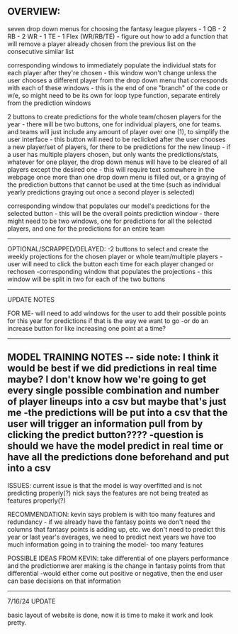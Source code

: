OVERVIEW:
---------------------
seven drop down menus for choosing the fantasy league players
    - 1 QB
    - 2 RB
    - 2 WR
    - 1 TE
    - 1 Flex (WR/RB/TE)
    - figure out how to add a function that will remove a player already chosen from the previous list on the consecutive similar list

corresponding windows to immediately populate the individual stats for each player after they're chosen
    - this window won't change unless the user chooses a different player from the drop down menu that corresponds with each of these windows
    - this is the end of one "branch" of the code or w/e, so might need to be its own for loop type function, separate entirely from the prediction windows

2 buttons to create predictions for the whole team/chosen players for the year
    - there will be two buttons, one for individual players, one for teams. and teams will just include any amount of player over one (1), to simplify the user interface
    - this button will need to be reclicked after the user chooses a new player/set of players, for there to be predictions for the new lineup
    - if a user has multiple players chosen, but only wants the predictions/stats, whatever for one player, the drop down   menus will have to be cleared of all players except the desired one
        - this will require text somewhere in the webpage once more than one drop down menu is filled out, or a graying of the prediction buttons that cannot be used at the time (such as individual yearly predictions graying out once a second player is selected)

corresponding window that populates our model's predictions for the selected button
    - this will be the overall points prediction window
    - there might need to be two windows, one for predictions for all the selected players, and one for the predictions for an entire team

----------------------------------------------------------
OPTIONAL/SCRAPPED/DELAYED:
    -2 buttons to select and create the weekly projections for the chosen player or whole team/multiple players
      - user will need to click the button each time for each player changed or rechosen
    -corresponding window that populates the projections
      - this window will be split in two for each of the two buttons

----------------------------------------------------------
UPDATE NOTES

FOR ME-
will need to add windows for the user to add their possible points for this year for predictions if that is the way we want to go 
    -or do an increase button for like increasing one point at a time?


-------
MODEL TRAINING NOTES
-- side note:
    I think it would be best if we did predictions in real time maybe? I don't know how we're going to get every single possible combination and number of player lineups into a csv but maybe that's just me
        -the predictions will be put into a csv that the user will trigger an information pull from by clicking the predict button????
        -question is should we have the model predict in real time or have all the predictions done beforehand and put into a csv
--
ISSUES:
current issue is that the model is way overfitted and is not predicting properly(?)
nick says the features are not being treated as features properly(?)

RECOMMENDATION:
kevin says problem is with too many features and redundancy - if we already have the fantasy points we don't need the columns that fantasy points is adding up, etc.
we don't need to predict this year or last year's averages, we need to predict next years
we have too much information going in to training the model- too many features



POSSIBLE IDEAS FROM KEVIN:
take differential of one players performance and the predictionwe arer making is the change in fantasy points from that differential
    -would either come out positive or negative, then the end user can base decisions on that information


---------------------------------------------------------


7/16/24 UPDATE

basic layout of website is done, now it is time to make it work and look pretty.